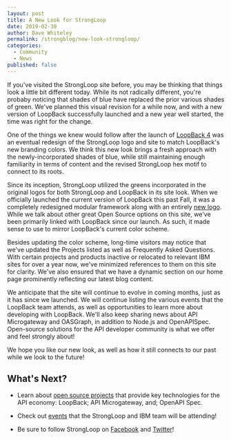 ```yaml
---
layout: post
title: A New Look for StrongLoop
date: 2019-02-30
author: Dave Whiteley
permalink: /strongblog/new-look-strongloop/
categories:
  - Community
  - News
published: false
---
```


If you've visited the StrongLoop site before, you may be thinking that things look a little bit different today. While its not radically different, you're probaby noticing that shades of blue have replaced the prior various shades of green. We've planned this visual revision for a while now, and with a new version of LoopBack successfully launched and a new year well started, the time was right for the change.

One of the things we knew would follow after the launch of [LoopBack 4](http://v4.loopback.io/) was an eventual redesign of the StrongLoop logo and site to match LoopBack's new branding colors. We think this new look brings a fresh approach with the newly-incorporated shades of blue, while still maintaining enough familiarity in terms of content and the revised StrongLoop hex motif to connect to its roots. 

<!--more-->
<show original strongloop logo and loopback logo>

Since its inception, StrongLoop utilized the greens incorporated in the original logos for both StrongLoop and LoopBack in its site look. When we officially launched the current version of LoopBack this past Fall, it was a completely redesigned modular framework along with an entirely [new logo](https://strongloop.com/strongblog/thanks-loopback-4-logo/). While we talk about other great Open Source options on this site, we've been primarily linked with LoopBack since our launch. As such, it made sense to use to mirror LoopBack's current color scheme.

Besides updating the color scheme, long-time visitors may notice that we've updated the Projects listed as well as Frequently Asked Questions. With certain projects and products inactive or relocated to relevant IBM sites for over a year now, we've minimized references to them on this site for clarity. We've also ensured that we have a dynamic section on our home page prominently reflecting our latest blog content.

We anticipate that the site will continue to evolve in coming months, just as it has since we launched. We will continue listing the various events that the LoopBack team attends, as well as opportunities to learn more about developing with LoopBack. We'll also keep sharing news about API Microgateway and OASGraph, in addition to Node.js and OpenAPISpec. Open-source solutions for the API developer community is what we offer and feel strongly about!

We hope you like our new look, as well as how it still connects to our past while we look to the future!

## What's Next?

* Learn about [open source projects](https://strongloop.com/projects/) that provide key technologies for the API economy: LoopBack; API Microgateway, and; OpenAPI Spec. 

* Check out [events](https://strongloop.com/events/) that the StrongLoop and IBM team will be attending!

* Be sure to follow StrongLoop on [Facebook](https://www.facebook.com/strongloop/) and [Twitter](https://twitter.com/StrongLoop)!
